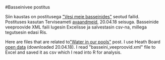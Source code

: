 ﻿#Basseinivee postitus

Siin kaustas on postitusega ["Vesi meie basseinides"](https://opendata.riik.ee/et/blog/vesi-meie-basseinides) seotud failid.
Postituses kasutan Terviseameti [avaandmeid](http://vtiav.sm.ee/?active_tab_id=A), 20.04.18 seisuga. Basseinide veeproovide XML faili lugesin Excelisse ja salvestasin csv-na, millega tegutsesin edasi Ris.  


Here are files that are related to["Water in our pools"](https://opendata.riik.ee/en/blog/water-our-pools) post. 
I use Heath Board [open data](http://vtiav.sm.ee/?active_tab_id=A) (downloaded 20.04.18). I read "basseini_veeproovid.xml" file to Excel and saved it as csv which I read into R for analysis. 